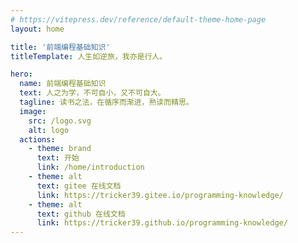 ```yaml
---
# https://vitepress.dev/reference/default-theme-home-page
layout: home

title: '前端编程基础知识'
titleTemplate: 人生如逆旅，我亦是行人。

hero:
  name: 前端编程基础知识
  text: 人之为学，不可自小，又不可自大。
  tagline: 读书之法，在循序而渐进，熟读而精思。
  image:
    src: /logo.svg
    alt: logo
  actions:
    - theme: brand
      text: 开始
      link: /home/introduction
    - theme: alt
      text: gitee 在线文档
      link: https://tricker39.gitee.io/programming-knowledge/
    - theme: alt
      text: github 在线文档
      link: https://tricker39.github.io/programming-knowledge/
---
```

<script setup>
import PageFooter from '../components/PageFooter.vue';
</script>

<page-footer />